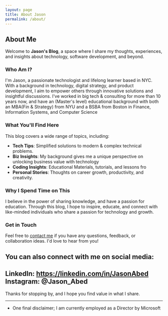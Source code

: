 ```yaml
---
layout: page
title: About Jason
permalink: /about/
---
```


## About Me

Welcome to **Jason's Blog**, a space where I share my thoughts, experiences, and insights about technology, software development, and beyond.

### Who Am I?

I'm Jason, a passionate technologist and lifelong learner based in NYC. With a background in technology, digital strategy, and product development, I aim to empower others through innovative solutions and insightful discussions. I've worked in big tech & consulting for more than 10 years now, and have an (Master's level) educational background with both an MBA(Fin & Strategy) from NYU and a BSBA from Boston in Finance, Information Systems, and Computer Science

### What You'll Find Here

This blog covers a wide range of topics, including:
- **Tech Tips**: Simplified solutions to modern & complex technical problems.
- **Biz Insights**: My background gives me a unique perspective on unlocking business value with technology
- **Coding Insights**: Educational Materials, tutorials, and lessons fro
- **Personal Stories**: Thoughts on career growth, productivity, and creativity.

### Why I Spend Time on This

I believe in the power of sharing knowledge, and have a passion for education. Through this blog, I hope to inspire, educate, and connect with like-minded individuals who share a passion for technology and growth.

### Get in Touch

Feel free to [contact me](mailto:jtabed@gmail.com) if you have any questions, feedback, or collaboration ideas. I'd love to hear from you!

You can also connect with me on social media:
---
LinkedIn: https://linkedin.com/in/JasonAbed
Instagram: @Jason_Abed
---
Thanks for stopping by, and I hope you find value in what I share.

---
* One final disclaimer; I am currently employed as a Director by Microsoft 

